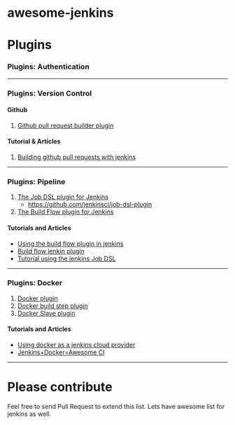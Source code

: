 awesome-jenkins
===============


Plugins
=======


### Plugins: Authentication

-----

### Plugins: Version Control


#### Github

1. [Github pull request builder plugin](https://wiki.jenkins-ci.org/display/JENKINS/GitHub+pull+request+builder+plugin)

#### Tutorial & Articles

1. [Building github pull requests with jenkins](http://www.theguild.nl/building-github-pull-requests-with-jenkins)

------

### Plugins: Pipeline

1. [The Job DSL plugin for Jenkins](https://wiki.jenkins-ci.org/display/JENKINS/Job+DSL+Plugin)
	- https://github.com/jenkinsci/job-dsl-plugin
2. [The Build Flow plugin for Jenkins](https://wiki.jenkins-ci.org/display/JENKINS/Build+Flow+Plugin)


#### Tutorials and Articles
 
- [Using the build flow plugin in jenkins](https://www.coveros.com/using-the-build-flow-plugin-in-jenkins/)
- [Build flow jenkin plugin](http://www.lordofthejars.com/2012/08/build-flow-jenkins-plugin.html)
- [Tutorial using the jenkins Job DSL](https://github.com/jenkinsci/job-dsl-plugin/wiki/Tutorial---Using-the-Jenkins-Job-DSL)

------

### Plugins: Docker

1. [Docker plugin](https://wiki.jenkins-ci.org/display/JENKINS/Docker+Plugin)
2. [Docker build step plugin](https://wiki.jenkins-ci.org/display/JENKINS/Docker+build+step+plugin)
3. [Docker Slave plugin](https://wiki.jenkins-ci.org/display/JENKINS/Docker+Slaves+Plugin)


#### Tutorials and Articles
 
- [Using docker as a jenkins cloud provider](http://www.nuxeo.com/blog/docker-jenkins-cloud-provider/)
- [Jenkins+Docker=Awesome CI](http://www.theguild.nl/jenkins-docker-awesome-ci)

-------


Please contribute
=========

Feel free to send Pull Request to extend this list. Lets have awesome list for jenkins as well. 
